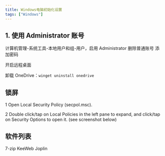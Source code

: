 ```yaml
---
title: Windows电脑初始化设置
tags: ["Windows"]
---
```


## 1. 使用 Administrator 账号

计算机管理-系统工具-本地用户和组-用户，启用 Administrator
删除普通账号
添加密码

开启远程桌面

卸载 OneDrive：`winget uninstall onedrive`
## 锁屏

1 Open Local Security Policy (secpol.msc).

2 Double click/tap on Local Policies in the left pane to expand, and click/tap on Security Options to open it. (see screenshot below)


## 软件列表

7-zip
KeeWeb
Joplin